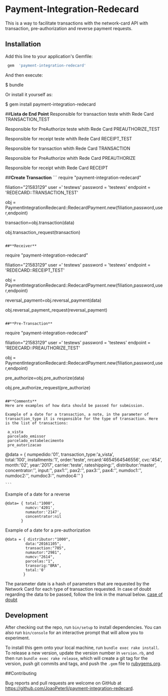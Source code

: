  # Payment-Integration-Redecard

 This is a way to facilitate transactions with the network-card API with transaction, pre-authorization and reverse payment requests.

 ## Installation

 Add this line to your application's Gemfile:

 ```ruby
  gem  'payment-integration-redecard'
 ```

  And then execute:

   $ bundle

  Or install it yourself as:

   $ gem install payment-integration-redecard



  ##**Lista de End Point**
  Responsible for transaction teste whith Rede Card
  TRANSACTION_TEST

  Responsible for PreAuthorize teste  whith Rede Card
  PREAUTHORIZE_TEST

  Responsible for receipt teste  whith Rede Card
  RECEIPT_TEST

  Responsible for transaction  whith Rede Card
  TRANSACTION

  Responsible for PreAuthorize  whith Rede Card
  PREAUTHORIZE

  Responsible for receipt  whith Rede Card
  RECEIPT
                            

  ##**Create Transaction**
                            ```
  require "payment-integration-redecard"

  filiation="21583129"
  user =' testews'
  password = 'testews'
  endpoint = 'REDECARD::TRANSACTION_TEST'

  obj = PaymentIntegrationRedecard::RedecardPayment.new(filiation,password,user,endpoint) 

  transaction=obj.transaction(data)

  obj.transaction_request(transaction)

  ```

  ##**Receiver**
  ```
  require "payment-integration-redecard"

  filiation="21583129"
  user =' testews'
  password = 'testews'
  endpoint = 'REDECARD::RECEIPT_TEST'

  obj = PaymentIntegrationRedecard::RedecardPayment.new(filiation,password,user,endpoint) 

  reversal_payment=obj.reversal_payment(data)

  obj.reversal_payment_request(reversal_payment)

  ```

  ##**Pre-Transaction**
  ```
  require "payment-integration-redecard"

  filiation="21583129"
  user =' testews'
  password = 'testews'
  endpoint = 'REDECARD::PREAUTHORIZE_TEST'

  obj = PaymentIntegrationRedecard::RedecardPayment.new(filiation,password,user,endpoint)  

  pre_authorize=obj.pre_authorize(data)

  obj.pre_authorize_request(pre_authorize)

  ```

  ##**Comments**
  Here are examples of how data should be passed for submission.

  Example of a date for a transaction, a note, in the parameter of transaction_type it is responsible for the type of transaction. Here is the list of transactions:
   ```  
     a_vista 
     parcelado_emissor 
     parcelado_estabelecimento
     pre_autorizacao 

   @data = { numpedido:'01',
             transaction_type:'a_vista',     
             total:'100',
             installments:'1',
             order:'teste',
             nrcard:'4654564546556',
             cvc:'454',
             month:'02', 
             year:'2017',
             carrier:'teste',
             rateshipping:'', 
             distributor:'master',
             concentrator:'',
             input:'', 
             pax1:'',
             pax2:'',
             pax3:'',
             pax4:'',
             numdoc1:'',
             numdoc2:'',
             numdoc3:'',
             numdoc4:''
           }
 
    ``` 
   Example of a date for a reverse
   ```  
   @data= { total:"1000",
            numcv:'4201',
            numautor:'2147',
            concentrator:nil
          }  

   ``` 
   Example of a date for a pre-authorization
  
   ``` 
   @data = { distributor:"1000",
            data:"20161105",
            transaction:"705",        
            numautor:"2981",
            numcv:"2614",
            parcelas:"1",
            transorig:"BRA",
            total:'0' 
           }       
   ``` 
   The parameter date is a hash of parameters that are requested by the Network Card for each type of transaction requested. In case of doubt regarding the data to be passed, follow the link in the manual below.
    [case of doubt](https://www.userede.com.br/pt-BR/Lists/Downloads/Attachments/12/2955-Manual-Komerci_WebService.pdf)
  ## Development

  After checking out the repo, run `bin/setup` to install dependencies. You can also run `bin/console` for an interactive prompt that will allow you to experiment.

  To install this gem onto your local machine, run `bundle exec rake install`. To release a new version, update the version number in `version.rb`, and then run `bundle exec rake release`, which will create a git tag for the version, push git commits and tags, and push the `.gem` file to [rubygems.org](https://rubygems.org).

 ##Contributing

   Bug reports and pull requests are welcome on GitHub at https://github.com/JoaoPeterli/payment-integration-redecard.

